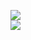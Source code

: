 [![](https://img.shields.io/badge/Made%20With-Github%20Spray-lightgrey.svg?style=for-the-badge&logo=github)](https://github.com/Annihil/github-spray#24176)  
[![](https://i.imgur.com/2DrTn0Z.gif)](https://github.com/Annihil/github-spray)